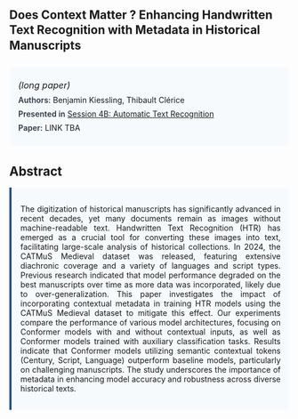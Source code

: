 
<style>    
    h2 {
        margin-top: 0;
        margin-bottom: 1.5rem;
        line-height: 1.3;
    }
    
    h3 {
        margin-top: 2rem;
        margin-bottom: 1rem;
        font-size: 1.4rem;
        font-weight:bold;
    }
    
    .metadata {
        background-color: #f7fafc;
        padding: 1rem;
        border-radius: 6px;
        margin-bottom: 2rem;
    }
    
    .metadata p {
        margin: 0.5rem 0;
    }
    
    .abstract {
        text-align: justify;
        padding: 1rem;
        background-color: #f7fafc;
        border-left: 4px solid #2c5282;
        border-radius: 0 6px 6px 0;
    }
    
    strong {
        color: #2d3748;
        font-weight: 600;
    }
</style>
<main role="main">
<h2>Does Context Matter ? Enhancing Handwritten Text Recognition with Metadata in Historical Manuscripts</h2>

<section class="metadata">
<p style='font-size:1rem'><i>(long paper)</i></p>
<p><strong>Authors:</strong> Benjamin Kiessling, Thibault Clérice</p>
<p><strong>Presented in</strong> <a href="/programme/#session4B">Session 4B: Automatic Text Recognition</a></p>
<p><strong>Paper:</strong> LINK TBA</p>
</section>

<section>
<h3>Abstract</h3>
<div class="abstract">
<p>The digitization of historical manuscripts has significantly advanced in recent decades, yet many documents remain as images without machine-readable text. Handwritten Text Recognition (HTR) has emerged as a crucial tool for converting these images into text, facilitating large-scale analysis of historical collections. In 2024, the CATMuS Medieval dataset was released, featuring extensive diachronic coverage and a variety of languages and script types. Previous research indicated that model performance degraded on the best manuscripts over time as more data was incorporated, likely due to over-generalization. This paper investigates the impact of incorporating contextual metadata in training HTR models using the CATMuS Medieval dataset to mitigate this effect. Our experiments compare the performance of various model architectures, focusing on Conformer models with and without contextual inputs, as well as Conformer models trained with auxiliary classification tasks. Results indicate that Conformer models utilizing semantic contextual tokens (Century, Script, Language) outperform baseline models, particularly on challenging manuscripts. The study underscores the importance of metadata in enhancing model accuracy and robustness across diverse historical texts.</p>
</div>
</section>
</main>